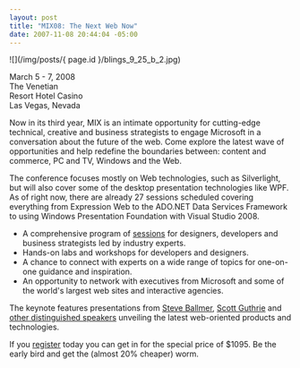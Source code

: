 ```yaml
---
layout: post
title: "MIX08: The Next Web Now"
date: 2007-11-08 20:44:04 -05:00
---
```


![](/img/posts/{ page.id }/blings_9_25_b_2.jpg)

March 5 - 7, 2008  
The Venetian  
Resort Hotel Casino  
Las Vegas, Nevada

Now in its third year, MIX is an intimate opportunity for cutting-edge technical, creative and business strategists to engage Microsoft in a conversation about the future of the web. Come explore the latest wave of opportunities and help redefine the boundaries between: content and commerce, PC and TV, Windows and the Web.

The conference focuses mostly on Web technologies, such as Silverlight, but will also cover some of the desktop presentation technologies like WPF. As of right now, there are already 27 sessions scheduled covering everything from Expression Web to the ADO.NET Data Services Framework to using Windows Presentation Foundation with Visual Studio 2008.

* A comprehensive program of [sessions](http://content.visitmix.com) for designers, developers and business strategists led by industry experts.
* Hands-on labs and workshops for developers and designers.
* A chance to connect with experts on a wide range of topics for one-on-one guidance and inspiration. 
* An opportunity to network with executives from Microsoft and some of the world's largest web sites and interactive agencies.  

The keynote features presentations from [Steve Ballmer](http://www.visitmix.com/bios.html), [Scott Guthrie](http://www.visitmix.com/bios.html) and [other distinguished speakers](http://www.visitmix.com/bios.html) unveiling the latest web-oriented products and technologies.

If you [register](http://www.visitmix.com/2008/registration.html) today you can get in for the special price of $1095. Be the early bird and get the (almost 20% cheaper) worm. 

